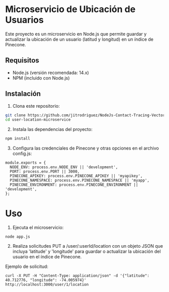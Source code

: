# Microservicio de Ubicación de Usuarios

Este proyecto es un microservicio en Node.js que permite guardar y actualizar la ubicación de un usuario (latitud y longitud) en un índice de Pinecone.

## Requisitos

- Node.js (versión recomendada: 14.x)
- NPM (incluido con Node.js)

## Instalación

1. Clona este repositorio:

```bash
git clone https://github.com/jitrodriguez/NodeJs-Contact-Tracing-Vector-Search.git
cd user-location-microservice
```

2. Instala las dependencias del proyecto:

```bash
npm install
```

3. Configura las credenciales de Pinecone y otras opciones en el archivo config.js:

```
module.exports = {
  NODE_ENV: process.env.NODE_ENV || 'development',
  PORT: process.env.PORT || 3000,
  PINECONE_APIKEY: process.env.PINECONE_APIKEY || 'myapikey',
  PINECONE_NAMESPACE: process.env.PINECONE_NAMESPACE || 'myapp',
  PINECONE_ENVIRONMENT: process.env.PINECONE_ENVIRONMENT || 'development',
};
```

# Uso

1. Ejecuta el microservicio:

```
node app.js
```

2. Realiza solicitudes PUT a /user/:userId/location con un objeto JSON que incluya 'latitude' y 'longitude' para guardar o actualizar la ubicación del usuario en el índice de Pinecone.

Ejemplo de solicitud:

```
curl -X PUT -H "Content-Type: application/json" -d '{"latitude": 40.712776, "longitude": -74.005974}' http://localhost:3000/user/1/location
```
